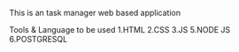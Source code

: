 This is an task manager web based application

Tools & Language to be used
1.HTML
2.CSS
3.JS
5.NODE JS
6.POSTGRESQL

